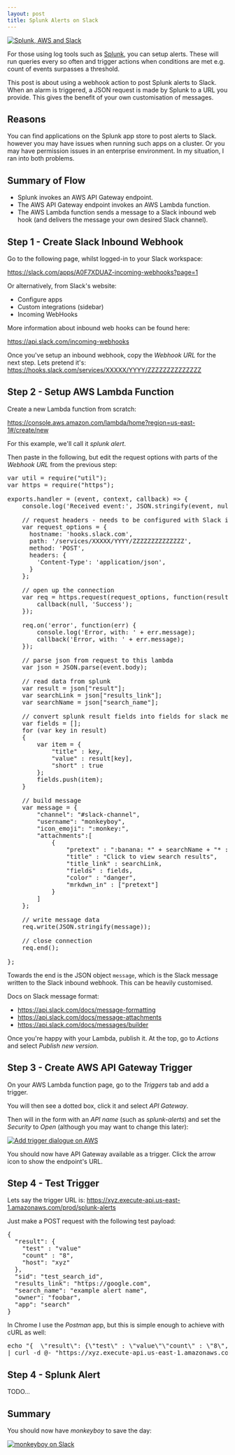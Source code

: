 ```yaml
---
layout: post
title: Splunk Alerts on Slack
---
```


<a href="/assets/posts/2017-11-06-splunk-alerts-on-slack/aws-splunk-slack.png">
    <img src="/assets/posts/2017-11-06-splunk-alerts-on-slack/aws-splunk-slack.png" alt="Splunk, AWS and Slack" class="left" />
</a>

For those using log tools such as [Splunk](https://splunk.com), you can setup alerts. These will run queries every so
often and trigger actions when conditions are met e.g. count of events surpasses a threshold.

This post is about using a webhook action to post Splunk alerts to Slack. When an alarm is triggered,
a JSON request is made by Splunk to a URL you provide. This gives the benefit of your own customisation of
messages.


## Reasons
You can find applications on the Splunk app store to post alerts to Slack. however you may have issues when running
such apps on a cluster. Or you may have permission issues in an enterprise environment. In my situation, I ran into both
problems.

## Summary of Flow
- Splunk invokes an AWS API Gateway endpoint.
- The AWS API Gateway endpoint invokes an AWS Lambda function.
- The AWS Lambda function sends a message to a Slack inbound web hook (and delivers the message your own desired Slack channel).


## Step 1 - Create Slack Inbound Webhook
Go to the following page, whilst logged-in to your Slack workspace:

<https://slack.com/apps/A0F7XDUAZ-incoming-webhooks?page=1>

Or alternatively, from Slack's website:
- Configure apps
- Custom integrations (sidebar)
- Incoming WebHooks

More information about inbound web hooks can be found here:

<https://api.slack.com/incoming-webhooks>

Once you've setup an inbound webhook, copy the <i>Webhook URL</i> for the next step. Lets pretend it's:
<https://hooks.slack.com/services/XXXXX/YYYY/ZZZZZZZZZZZZZZ>


## Step 2 - Setup AWS Lambda Function
Create a new Lambda function from scratch:

<https://console.aws.amazon.com/lambda/home?region=us-east-1#/create/new>

For this example, we'll call it <i>splunk alert</i>.

Then paste in the following, but edit the request options with parts of the <i>Webhook URL</i> from the
previous step:

<pre class="brush: javascript">
var util = require("util");
var https = require("https");

exports.handler = (event, context, callback) => {
    console.log('Received event:', JSON.stringify(event, null, 2));

    // request headers - needs to be configured with Slack inbound hook
    var request_options = {
      hostname: 'hooks.slack.com',
      path: '/services/XXXXX/YYYY/ZZZZZZZZZZZZZZ',
      method: 'POST',
      headers: {
        'Content-Type': 'application/json',
      }
    };

    // open up the connection
    var req = https.request(request_options, function(result) {
        callback(null, 'Success');
    });

    req.on('error', function(err) {
        console.log('Error, with: ' + err.message);
        callback('Error, with: ' + err.message);
    });

    // parse json from request to this lambda
    var json = JSON.parse(event.body);

    // read data from splunk
    var result = json["result"];
    var searchLink = json["results_link"];
    var searchName = json["search_name"];

    // convert splunk result fields into fields for slack message
    var fields = [];
    for (var key in result)
    {
        var item = {
            "title" : key,
            "value" : result[key],
            "short" : true
        };
        fields.push(item);
    }

    // build message
    var message = {
    	"channel": "#slack-channel",
    	"username": "monkeyboy",
    	"icon_emoji": ":monkey:",
        "attachments":[
            {
                "pretext" : ":banana: *" + searchName + "* :banana:",
                "title" : "Click to view search results",
                "title_link" : searchLink,
                "fields" : fields,
                "color" : "danger",
                "mrkdwn_in" : ["pretext"]
            }
        ]
    };

    // write message data
    req.write(JSON.stringify(message));

    // close connection
    req.end();

};
</pre>

Towards the end is the JSON object `message`, which is the Slack message written to the Slack inbound webhook. This can
be heavily customised.

Docs on Slack message format:
- <https://api.slack.com/docs/message-formatting>
- <https://api.slack.com/docs/message-attachments>
- <https://api.slack.com/docs/messages/builder>

Once you're happy with your Lambda, publish it. At the top, go to <i>Actions</i> and select <i>Publish new version</i>.

## Step 3 - Create AWS API Gateway Trigger
On your AWS Lambda function page, go to the <i>Triggers</i> tab and add a trigger.

You will then see a dotted box, click it and select <i>API Gateway</i>.

Then will in the form with an <i>API name</i> (such as <i>splunk-alerts</i>) and set the <i>Security</i> to
<i>Open</i> (although you may want to change this later):

<a href="/assets/posts/2017-11-06-splunk-alerts-on-slack/add-trigger-aws.png">
    <img src="/assets/posts/2017-11-06-splunk-alerts-on-slack/add-trigger-aws.png" alt="Add trigger dialogue on AWS" />
</a>

You should now have API Gateway available as a trigger. Click the arrow icon to show the endpoint's URL.


## Step 4 - Test Trigger
Lets say the trigger URL is:
<https://xyz.execute-api.us-east-1.amazonaws.com/prod/splunk-alerts>

Just make a POST request with the following test payload:

<pre class="brush: javascript">
{
  "result": {
    "test" : "value"
    "count" : "8",
    "host": "xyz"
  },
  "sid": "test_search_id",
  "results_link": "https://google.com",
  "search_name": "example alert name",
  "owner": "foobar",
  "app": "search"
}
</pre>

In Chrome I use the <i>Postman</i> app, but this is simple enough to achieve with cURL as well:

<pre class="brush: bash">
echo "{  \"result\": {\"test\" : \"value\"\"count\" : \"8\",\"host\": \"xyz\"  },  \"sid\": \"test_search_id\",  \"results_link\": \"https://google.com\",  \"search_name\": \"example alert name\",  \"owner\": \"foobar\",  \"app\": \"search\"}"
| curl -d @- "https://xyz.execute-api.us-east-1.amazonaws.com/prod/splunk-alerts"
</pre>

## Step 4 - Splunk Alert
TODO...

## Summary
You should now have <i>monkeyboy</i> to save the day:

<a href="/assets/posts/2017-11-06-splunk-alerts-on-slack2.png">
    <img src="/assets/posts/2017-11-06-splunk-alerts-on-slack/monkey-boy.png" alt="monkeyboy on Slack" />
</a>
